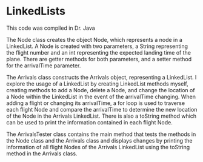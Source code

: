 # LinkedLists

This code was compiled in Dr. Java

The Node class creates the object Node, which represents a node in a LinkedList. A Node is created with two parameters, a String representing the flight number and an int representing the expected landing time of the plane. There are getter methods for both parameters, and a setter method for the arrivalTime parameter.

The Arrivals class constructs the Arrivals object, representing a LinkedList. I explore the usage of a LinkedList by creating LinkedList methods myself, creating methods to add a Node, delete a Node, and change the location of a Node within the LinkedList in the event of the arrivalTime changing. When adding a flight or changing its arrivalTime, a for loop is used to traverse each flight Node and compare the arrivalTime to determine the new location of the Node in the Arrivals LinkedList. There is also a toString method which can be used to print the information contained in each flight Node.

The ArrivalsTester class contains the main method that tests the methods in the Node class and the Arrivals class and displays changes by printing the information of all flight Nodes of the Arrivals LinkedList using the toString method in the Arrivals class.
